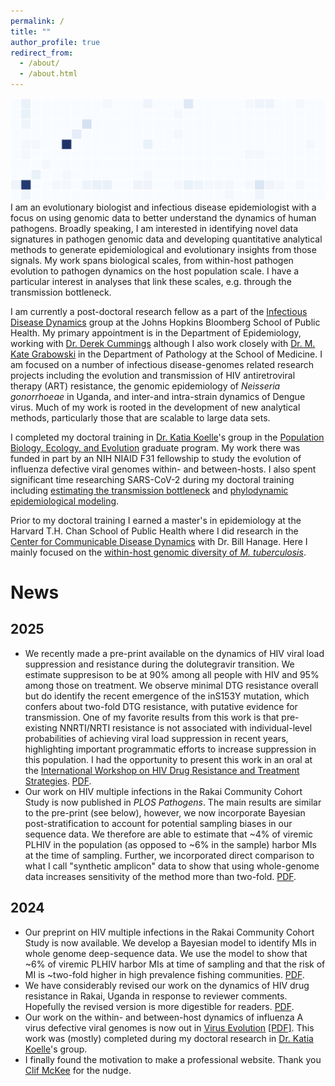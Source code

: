 ```yaml
---
permalink: /
title: ""
author_profile: true
redirect_from: 
  - /about/
  - /about.html
---
```

![background](/files/background.png)
I am an evolutionary biologist and infectious disease epidemiologist with a focus on using genomic data to better understand the dynamics of human pathogens. Broadly speaking, I am interested in identifying novel data signatures in pathogen genomic data and developing quantitative analytical methods to generate epidemiological and evolutionary insights from those signals. My work spans biological scales, from within-host pathogen evolution to pathogen dynamics on the host population scale. I have a particular interest in analyses that link these scales, e.g. through the transmission bottleneck. 

I am currently a post-doctoral research fellow as a part of the [Infectious Disease Dynamics](https://www.iddynamics.jhsph.edu) group at the Johns Hopkins Bloomberg School of Public Health. My primary appointment is in the Department of Epidemiology, working with [Dr. Derek Cummings](https://publichealth.jhu.edu/faculty/1484/derek-at-cummings) although I also work closely with [Dr. M. Kate Grabowski](https://profiles.hopkinsmedicine.org/provider/Kate+K.+Grabowski/2777015) in the Department of Pathology at the School of Medicine. I am focused on a number of infectious disease-genomes related research projects including the evolution and transmission of HIV antiretroviral therapy (ART) resistance, the genomic epidemiology of *Neisseria gonorrhoeae* in Uganda, and inter-and intra-strain dynamics of Dengue virus. Much of my work is rooted in the development of new analytical methods, particularly those that are scalable to large data sets. 

I completed my doctoral training in [Dr. Katia Koelle](https://scholarblogs.emory.edu/koellelab/)'s group in the [Population Biology, Ecology, and Evolution](https://biomed.emory.edu/PROGRAM_SITES/PBEE/index.html) graduate program. My work there was funded in part by an NIH NIAID F31 fellowship to study the evolution of influenza defective viral genomes within- and between-hosts. I also spent significant time researching SARS-CoV-2 during my doctoral training including [estimating the transmission bottleneck](https://doi.org/10.1126/scitranslmed.abh1803) and [phylodynamic epidemiological modeling](https://www.nature.com/articles/s41467-020-19248-0). 

Prior to my doctoral training I earned a master's in epidemiology at the Harvard T.H. Chan School of Public Health where I did research in the [Center for Communicable Disease Dynamics](https://ccdd.hsph.harvard.edu) with Dr. Bill Hanage. Here I mainly focused on the [within-host genomic diversity of *M. tuberculosis*](https://doi.org/10.1099/mgen.0.000217). 

# News
## 2025
- We recently made a pre-print available on the dynamics of HIV viral load suppression and resistance during the dolutegravir transition. We estimate suppresison to be at 90% among all people with HIV and 95% among those on treatment. We observe minimal DTG resistance overall but do identify the recent emergence of the inS153Y mutation, which confers about two-fold DTG resistance, with putative evidence for transmission. One of my favorite results from this work is that pre-existing NNRTI/NRTI resistance is not associated with individual-level probabilities of achieving viral load suppression in recent years, highlighting important programmatic efforts to increase suppression in this population. I had the opportunity to present this work in an oral at the [International Workshop on HIV Drug Resistance and Treatment Strategies](https://www.hivresistance.co.za). [PDF](hppts://m-a-martin.github.io/files/hiv_dtg_impact.pdf).
- Our work on HIV multiple infections in the Rakai Community Cohort Study is now published in *PLOS Pathogens*. The main results are similar to the pre-print (see below), however, we now incorporate Bayesian post-stratification to account for potential sampling biases in our sequence data. We therefore are able to estimate that ~4% of viremic PLHIV in the population (as opposed to ~6% in the sample) harbor MIs at the time of sampling. Further, we incorporated direct comparison to what I call "synthetic amplicon" data to show that using whole-genome data increases sensitivity of the method more than two-fold. [PDF](https://m-a-martin.github.io/files/hiv_mi.pdf).
## 2024
- Our preprint on HIV multiple infections in the Rakai Community Cohort Study is now available. We develop a Bayesian model to identify MIs in whole genome deep-sequence data. We use the model to show that ~6% of viremic PLHIV harbor MIs at time of sampling and that the risk of MI is ~two-fold higher in high prevalence fishing communities. [PDF](https://www.medrxiv.org/content/10.1101/2024.10.21.24314869v1.full.pdf). 
- We have considerably revised our work on the dynamics of HIV drug resistance in Rakai, Uganda in response to reviewer comments. Hopefully the revised version is more digestible for readers. [PDF](https://m-a-martin.github.io/files/rccs_resistance.pdf). 
- Our work on the within- and between-host dynamics of influenza A virus defective viral genomes is now out in [Virus Evolution](https://doi.org/10.1093/ve/veae042) [\[PDF\]](https://m-a-martin.github.io/files/influenza_dvgs.pdf). This work was (mostly) completed during my doctoral research in [Dr. Katia Koelle](https://scholarblogs.emory.edu/koellelab/)'s group. 
- I finally found the motivation to make a professional website. Thank you [Clif McKee](https://clifmckee.github.io) for the nudge. 

